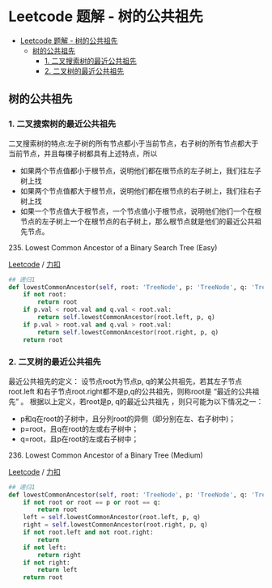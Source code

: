 # Leetcode 题解 - 树的公共祖先
<!-- GFM-TOC -->
* [Leetcode 题解 - 树的公共祖先](#leetcode-题解---树的公共祖先)
    * [树的公共祖先](#树的公共祖先)
        * [1. 二叉搜索树的最近公共祖先](#1-二叉搜索树的最近公共祖先)
        * [2. 二叉树的最近公共祖先](#2-二叉树的最近公共祖先)
<!-- GFM-TOC -->

## 树的公共祖先

### 1. 二叉搜索树的最近公共祖先
二叉搜索树的特点:左子树的所有节点都小于当前节点，右子树的所有节点都大于当前节点，并且每棵子树都具有上述特点，所以

- 如果两个节点值都小于根节点，说明他们都在根节点的左子树上，我们往左子树上找
- 如果两个节点值都大于根节点，说明他们都在根节点的右子树上，我们往右子树上找
- 如果一个节点值大于根节点，一个节点值小于根节点，说明他们他们一个在根节点的左子树上一个在根节点的右子树上，那么根节点就是他们的最近公共祖先节点。

235\.  Lowest Common Ancestor of a Binary Search Tree (Easy)

[Leetcode](https://leetcode.com/problems/lowest-common-ancestor-of-a-binary-search-tree/) / [力扣](https://leetcode-cn.com/problems/lowest-common-ancestor-of-a-binary-search-tree/)

```python
## 递归1
def lowestCommonAncestor(self, root: 'TreeNode', p: 'TreeNode', q: 'TreeNode') -> 'TreeNode':
    if not root:
        return root
    if p.val < root.val and q.val < root.val:
        return self.lowestCommonAncestor(root.left, p, q)
    if p.val > root.val and q.val > root.val:
        return self.lowestCommonAncestor(root.right, p, q)
    return root
```

### 2. 二叉树的最近公共祖先
最近公共祖先的定义： 设节点root为节点p, q的某公共祖先，若其左子节点root.left 和右子节点root.right都不是p,q的公共祖先，则称root是 “最近的公共祖先” 。
根据以上定义，若root是p, q的最近公共祖先 ，则只可能为以下情况之一：

- p和q在root的子树中，且分列root的异侧（即分别在左、右子树中)；
- p=root，且q在root的左或右子树中；
- q=root，且p在root的左或右子树中；

236\.   Lowest Common Ancestor of a Binary Tree (Medium)

[Leetcode](https://leetcode.com/problems/lowest-common-ancestor-of-a-binary-tree/) / [力扣](https://leetcode-cn.com/problems/lowest-common-ancestor-of-a-binary-tree/)

```python
## 递归1
def lowestCommonAncestor(self, root: 'TreeNode', p: 'TreeNode', q: 'TreeNode') -> 'TreeNode':
    if not root or root == p or root == q:
        return root
    left = self.lowestCommonAncestor(root.left, p, q)
    right = self.lowestCommonAncestor(root.right, p, q)
    if not root.left and not root.right:
        return
    if not left:
        return right
    if not right:
        return left
    return root
```
